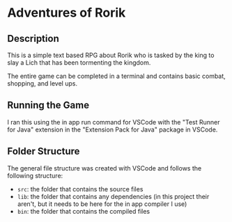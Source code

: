 # Adventures of Rorik

## Description

This is a simple text based RPG about Rorik who is tasked by the king to slay a Lich that has been tormenting the kingdom.

The entire game can be completed in a terminal and contains basic combat, shopping, and level ups.

## Running the Game

I ran this using the in app run command for VSCode with the "Test Runner for Java" extension in the "Extension Pack for Java" package in VSCode.

## Folder Structure

The general file structure was created with VSCode and follows the following structure:

- `src`: the folder that contains the source files
- `lib`: the folder that contains any dependencies (in this project their aren't, but it needs to be here for the in app compiler I use)
- `bin`: the folder that contains the compiled files
